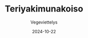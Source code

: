 ---
title: "Teriyakimunakoiso"
image: "https://vegaanibotti.lauravuo.me/2024/10/2024-10-22_small.png"
date: 2024-10-22
receipt_url: "https://vegeviettelys.fi/teriyakimunakoiso/"
author: "Vegeviettelys"
---